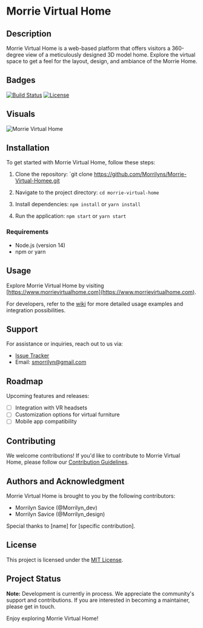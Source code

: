 # Morrie Virtual Home


## Description

Morrie Virtual Home is a web-based platform that offers visitors a 360-degree view of a meticulously designed 3D model home. Explore the virtual space to get a feel for the layout, design, and ambiance of the Morrie Home.

## Badges

[![Build Status](your-badge-link)](your-build-link)
[![License](https://img.shields.io/badge/license-MIT-blue.svg)](your-license-link)


## Visuals

![Morrie Virtual Home](link-to-screenshot-or-gif)

## Installation

To get started with Morrie Virtual Home, follow these steps:

1. Clone the repository: `git clone https://github.com/Morrilyns/Morrie-Virtual-Homee.git

2. Navigate to the project directory: `cd morrie-virtual-home`
3. Install dependencies: `npm install` or `yarn install`
4. Run the application: `npm start` or `yarn start`

### Requirements

- Node.js (version 14)
- npm or yarn

## Usage

Explore Morrie Virtual Home by visiting [https://www.morrievirtualhome.com](https://www.morrievirtualhome.com). 

For developers, refer to the [wiki](link-to-wiki) for more detailed usage examples and integration possibilities.

## Support

For assistance or inquiries, reach out to us via:

- [Issue Tracker](https://github.com/Morrilyns/Morrie-Virtual-Homee/issues)
- Email: smorrilyn@gmail.com


## Roadmap

Upcoming features and releases:
- [ ] Integration with VR headsets
- [ ] Customization options for virtual furniture
- [ ] Mobile app compatibility

## Contributing

We welcome contributions! If you'd like to contribute to Morrie Virtual Home, please follow our [Contribution Guidelines](link-to-contributing).

## Authors and Acknowledgment

Morrie Virtual Home is brought to you by the following contributors:
- Morrilyn Savice (@Morrilyn_dev)
- Morrilyn Savice (@Morrilyn_design)

Special thanks to [name] for [specific contribution].

## License

This project is licensed under the [MIT License](https://opensource.org/licenses/MIT).

## Project Status

**Note:** Development is currently in process. We appreciate the community's support and contributions. If you are interested in becoming a maintainer, please get in touch.

Enjoy exploring Morrie Virtual Home!
